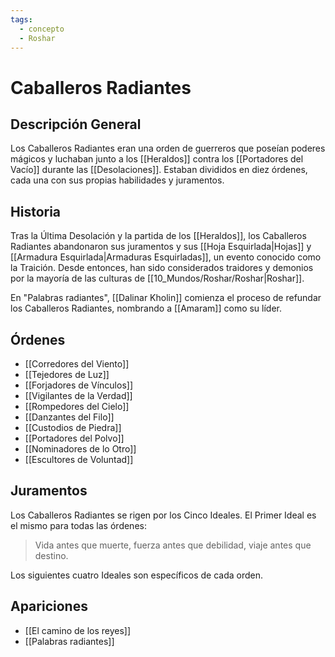 ```yaml
---
tags:
  - concepto
  - Roshar
---
```


# Caballeros Radiantes

## Descripción General
Los Caballeros Radiantes eran una orden de guerreros que poseían poderes mágicos y luchaban junto a los [[Heraldos]] contra los [[Portadores del Vacío]] durante las [[Desolaciones]]. Estaban divididos en diez órdenes, cada una con sus propias habilidades y juramentos.

## Historia
Tras la Última Desolación y la partida de los [[Heraldos]], los Caballeros Radiantes abandonaron sus juramentos y sus [[Hoja Esquirlada|Hojas]] y [[Armadura Esquirlada|Armaduras Esquirladas]], un evento conocido como la Traición. Desde entonces, han sido considerados traidores y demonios por la mayoría de las culturas de [[10_Mundos/Roshar/Roshar|Roshar]].

En "Palabras radiantes", [[Dalinar Kholin]] comienza el proceso de refundar los Caballeros Radiantes, nombrando a [[Amaram]] como su líder.

## Órdenes
* [[Corredores del Viento]]
* [[Tejedores de Luz]]
* [[Forjadores de Vínculos]]
* [[Vigilantes de la Verdad]]
* [[Rompedores del Cielo]]
* [[Danzantes del Filo]]
* [[Custodios de Piedra]]
* [[Portadores del Polvo]]
* [[Nominadores de lo Otro]]
* [[Escultores de Voluntad]]

## Juramentos
Los Caballeros Radiantes se rigen por los Cinco Ideales. El Primer Ideal es el mismo para todas las órdenes:
> Vida antes que muerte, fuerza antes que debilidad, viaje antes que destino.

Los siguientes cuatro Ideales son específicos de cada orden.

## Apariciones
* [[El camino de los reyes]]
* [[Palabras radiantes]]